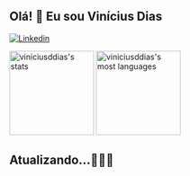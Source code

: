 ## Olá! 👋 Eu sou Vinícius Dias


[![Linkedin](https://img.shields.io/badge/LinkedIn-05122A?style=flat&logo=linkedin&logoColor=white)](https://www.linkedin.com/in/viníciusddias)

<p>
<img height="150" widht="250em" src="https://github-readme-stats.vercel.app/api?username=viniciusddias&show_icons=true&theme=radical" alt="viniciusddias's stats"/>
<img height="150" widht="250em" src="https://github-readme-stats.vercel.app/api/top-langs/?username=viniciusddias&layout=compact&theme=radical" alt="viniciusddias's most languages"/>  
</P>

## Atualizando...👨🏾‍💻


